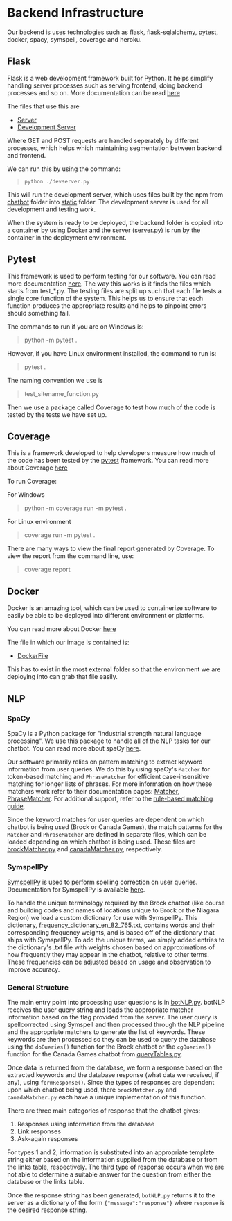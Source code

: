 # Backend Infrastructure
Our backend is uses technologies such as flask, flask-sqlalchemy, pytest, docker, spacy, symspell, coverage and heroku. 

## Flask
Flask is a web development framework built for Python. It helps simplify handling server processes such as serving frontend, doing backend processes and so on. More documentation can be read [here](https://flask.palletsprojects.com/en/2.1.x/)

The files that use this are 
- [Server](server.py)
- [Development Server](devserver.py)

Where GET and POST requests are handled seperately by different processes, which helps which maintaining segmentation between backend and frontend.

We can run this by using the command:

>`python ./devserver.py`

This will run the development server, which uses files built by the npm from [chatbot](../chatbot/) folder into [static](./static/) folder. The development server is used for all development and testing work.

When the system is ready to be deployed, the backend folder is copied into a container by using Docker and the server ([server.py](server.py)) is run by the container in the deployment environment. 

## Pytest

This framework is used to perform testing for our software. You can read more documentation [here](https://docs.pytest.org/en/7.1.x/). The way this works is it finds the files which starts from test_*.py. The testing files are split up such that each file tests a single core function of the system. This helps us to ensure that each function produces the appropriate results and helps to pinpoint errors should something fail.

The commands to run if you are on Windows is:
> python -m pytest .

However, if you have Linux environment installed, the command to run is:
> pytest .
 
 The naming convention we use is 
 > test_sitename_function.py

 Then we use a package called Coverage to test how much of the code is tested by the tests we have set up.

 ## Coverage

This is a framework developed to help developers measure how much of the code has been tested by the [pytest](#pytest) framework. You can read more about Coverage [here](https://coverage.readthedocs.io/en/6.3.2/)

To run Coverage:

For Windows 
> python -m coverage run -m pytest .

For Linux environment
> coverage run -m pytest .

There are many ways to view the final report generated by Coverage. To view the report from the command line, use: 
> coverage report

## Docker
Docker is an amazing tool, which can be used to containerize software to easily be able to be deployed into different environment or platforms. 

You can read more about Docker [here](https://www.docker.com/)

The file in which our image is contained is:

- [DockerFile](../Dockerfile)

This has to exist in the most external folder so that the environment we are deploying into can grab that file easily.

## NLP

### SpaCy

SpaCy is a Python package for "industrial strength natural language processing". We use this package to handle all of the NLP tasks for our chatbot. You can read more about spaCy [here](https://spacy.io/). 

Our software primarily relies on pattern matching to extract keyword information from user queries. We do this by using spaCy's `Matcher` for token-based matching and `PhraseMatcher` for efficient case-insensitive matching for longer lists of phrases. For more information on how these matchers work refer to their documentation pages: [Matcher](https://spacy.io/api/matcher), [PhraseMatcher](https://spacy.io/api/phrasematcher). For additional support, refer to the [rule-based matching guide](https://spacy.io/usage/rule-based-matching). 

Since the keyword matches for user queries are dependent on which chatbot is being used (Brock or Canada Games), the match patterns for the `Matcher` and `PhraseMatcher` are defined in separate files, which can be loaded depending on which chatbot is being used. These files are [brockMatcher.py](brockMatcher.py) and [canadaMatcher.py](canadaMatcher.py), respectively. 

### SymspellPy

[SymspellPy](https://pypi.org/project/symspellpy/) is used to perform spelling correction on user queries. Documentation for SymspellPy is available [here](https://symspellpy.readthedocs.io/en/latest/).

To handle the unique terminology required by the Brock chatbot (like course and building codes and names of locations unique to Brock or the Niagara Region) we load a custom dictionary for use with SymspellPy. This dictionary, [frequency_dictionary_en_82_765.txt](./nlp-resources/frequency_dictionary_en_82_765.txt), contains words and their corresponding frequency weights, and is based off of the dictionary that ships with SymspellPy. To add the unique terms, we simply added entries to the dictionary's .txt file with weights chosen based on approximations of how frequently they may appear in the chatbot, relative to other terms. These frequencies can be adjusted based on usage and observation to improve accuracy. 

### General Structure 

The main entry point into processing user questions is in [botNLP.py](botNLP.py). botNLP receives the user query string and loads the appropriate matcher information based on the flag provided from the server. The user query is spellcorrected using Symspell and then processed through the NLP pipeline and the appropriate matchers to generate the list of keywords. These keywords are then processed so they can be used to query the database using the `doQueries()` function for the Brock chatbot or the `cgQueries()` function for the Canada Games chatbot from [queryTables.py](queryTables.py). 

Once data is returned from the database, we form a response based on the extracted keywords and the database response (what data we received, if any), using `formResponse()`. Since the types of responses are dependent upon which chatbot being used, there `brockMatcher.py` and `canadaMatcher.py` each have a unique implementation of this function.  

There are three main categories of response that the chatbot gives: 
1) Responses using information from the database
2) Link responses
3) Ask-again responses

For types 1 and 2, information is substituted into an appropriate template string either based on the information supplied from the database or from the links table, respectively. The third type of response occurs when we are not able to determine a suitable answer for the question from either the database or the links table. 

Once the response string has been generated, `botNLP.py` returns it to the server as a dictionary of the form `{"message":"response"}` where `response` is the desired response string. 